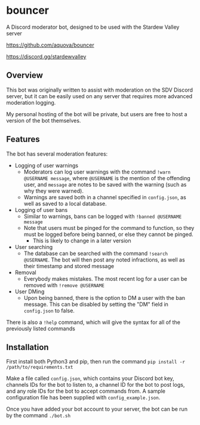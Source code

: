 # bouncer

A Discord moderator bot, designed to be used with the Stardew Valley server

https://github.com/aquova/bouncer

https://discord.gg/stardewvalley

## Overview

This bot was originally written to assist with moderation on the SDV Discord server, but it can be easily used on any server that requires more advanced moderation logging.

My personal hosting of the bot will be private, but users are free to host a version of the bot themselves.

## Features

The bot has several moderation features:

- Logging of user warnings
    - Moderators can log user warnings with the command `!warn @USERNAME message`, where `@USERNAME` is the mention of the offending user, and `message` are notes to be saved with the warning (such as why they were warned).
    - Warnings are saved both in a channel specified in `config.json`, as well as saved to a local database.
- Logging of user bans
    - Similar to warnings, bans can be logged with `!banned @USERNAME message`
    - Note that users must be pinged for the command to function, so they must be logged before being banned, or else they cannot be pinged.
        - This is likely to change in a later version
- User searching
    - The database can be searched with the command `!search @USERNAME`. The bot will then post any noted infractions, as well as their timestamp and stored message
- Removal
    - Everybody makes mistakes. The most recent log for a user can be removed with `!remove @USERNAME`
- User DMing
    - Upon being banned, there is the option to DM a user with the ban message. This can be disabled by setting the "DM" field in `config.json` to false.

There is also a `!help` command, which will give the syntax for all of the previously listed commands

## Installation

First install both Python3 and pip, then run the command `pip install -r /path/to/requirements.txt`

Make a file called `config.json`, which contains your Discord bot key, channels IDs for the bot to listen to, a channel ID for the bot to post logs, and any role IDs for the bot to accept commands from. A sample configuration file has been supplied with `config_example.json`.

Once you have added your bot account to your server, the bot can be run by the command `./bot.sh`


